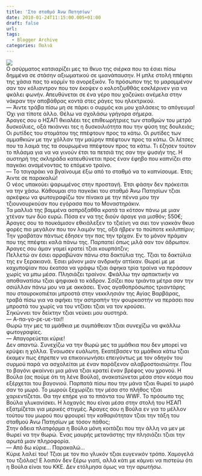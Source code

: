 ```yaml
---
title: 'Στο σταθμό Άνω Πατησίων'
date: 2010-01-24T11:15:00.005+01:00
draft: false
url: 
tags:
  - Blogger Archive
categories: Παλιά
---
```


[![](https://blogger.googleusercontent.com/img/b/R29vZ2xl/AVvXsEjdkb9TqHzQBAbw7rLAxOTKQo1d1OH3gJABhqKqDRx5X6XL737StXQuvf3Ud36dcbc-rOQKd2MvvUgA7ARb6vBduNnw1pVsjv3c_pTbeyKKrYqZtKLjTyAwittTjTFCw-71GsnllLxG2is/s400/Capture+d%E2%80%99%C3%A9cran+2010-01-24+%C3%A0+11.21.38.png)](https://blogger.googleusercontent.com/img/b/R29vZ2xl/AVvXsEjdkb9TqHzQBAbw7rLAxOTKQo1d1OH3gJABhqKqDRx5X6XL737StXQuvf3Ud36dcbc-rOQKd2MvvUgA7ARb6vBduNnw1pVsjv3c_pTbeyKKrYqZtKLjTyAwittTjTFCw-71GsnllLxG2is/s1600-h/Capture+d%E2%80%99%C3%A9cran+2010-01-24+%C3%A0+11.21.38.png)  
Ο ασύρματος κατσιαρίζει μες τα θκυο της σιέρκα που τα έσιει πίσω δημμένα σε στάσην αξιωματικού σε ιμιανάπαυσην. Η μπλε στολή ππέφτει της χάσια πας το κορμίν το ανορεξικόν. Το πρόσωπον της το μαραμμένον σαν τον κόλιαντρον που τον έκοψεν ο κολοτζιυθθάς εσκλέρινεν για να φκάλει φωνήν. Απευθύνεται σε ένα γέρο που χαζεύκει ανέμελα στην νάκραν την αποβάθρας κοντά στες ράγες του ηλεκτρικού.  
— Άιντε τράβα πίσω μη σε πάρει ο συρμός και μου χαλάσεις το απόγευμα! Όχι για τίποτε άλλο. Θέλω να σχολάσω γρήγορα σήμερα.  
Άραγες σου ο ΗΣΑΠ θκιαλέει τες επιθεωρήτριες των σταθμών του μετρό δυσκοίλιες, οξά πκιάννει τες η δυσκοιλιότητα που την φύση της δουλειάς; Οι ρυτίδες του στομάτου της ππέφτουν προς τα κάτω. Οι ρυτίδες των αμμαθκιών με την χόλλαν την μαύρην ππέφτουν προς τα κάτω. Οι λέτσες που τα λαιμά της τα σουρωμένα ππέφτουν προς τα κάτω. Τι έζησεν τούτον το πλάσμα για να να γινούν έτσι τα πετσιά της σαν την ψυσιήν της. Η αυστηρή της σκληράδα κατευθύνεται προς έναν έφηβο που καπνίζει στο παγκάκι αναμένοντας το επόμενο τραίνο.  
— Το τσιγαράκι να βγαίνουμε έξω από το σταθμό να το καπνίσουμε. Έτσι; Άιντε σε παρακαλώ!  
Ο νέος υπακούει ψαρωμένος στην προσταγή. Έτσι φάσην δεν πρόκειται να την χάσω. Κάθουμαι στο παγκάκι του σταθμό Άνω Πατησίων τζιαι αρκέφκω να φωτογραφίζω τον πίνακα με την πέννα μου την τζιουνουρκούαν που εγόρασα που το Μοναστηράκιν.  
Τα μαλλιά της βαμμένα ασπρόξαθθα κρατά τα κότσον πάνω με μιαν χτέναν των δύο ευρώ. Πόσα εν να της διούν άραγε για μισθόν; 550€; Άραγες σου το πουκάμισον εθκιάλεξεν το τζιείνη να σιει τον γιακκάν θκυο φορές πιο μεγάλον που τον λαιμόν της, οξά ήβρεν το πούποτε κκιλιππίριν; Την γραβάταν πάντως έδησεν την πας την τρίχαν. Εν το μόνον πράμαν που της ππέφτει καλά πάνω της. Παρπατεί όπως μιλά σαν τον άδρωπον. Άραγες σου άμαν γαμεί κρατεί τζιαι κουρπάτζιν;  
Πελλετώ αν έσιει αρραβώναν πάνω στα δακτύλια της. Τζιαι τα δακτύλια της εν ξερακιανά. Έσιει μόνον μιαν ανδρικήν αττίκαν. Θωρεί με με καχυποψίαν που έκατσα να γράφω τζιαι άφηκα τρία τραίνα να περάσουν χωρίς να μπω μέσα. Πλησιάζει τραίνον. Φκάλλω την αρπακτικήν να αποθανατίσω τζιαι ψηφιακά το κάδρον. Σσίζει που τριάντα μέτρα σαν την σσιύλλαν πάνω μου να με ακκάσει. Ένας αγαθοπρόσωπος τριαντάρης που σταυροκοπιέται μπροστά στην νεκκλησιάν της Αγίας Βαρβάρας, τραβά πίσω για να αφήκει την αστραπήν την φουρκαστήν να περάσει που μπροστά του χωρίς να του ντζίσει τζιαι να τον κρούσει.  
Σηκώννει τον δείκτην τζιαι νεύκει μου αυστηρά.  
— Α-πα-γο-ρε-υε-ται!!  
Θωρώ την μες τα μμάθκια με συμπάθειαν τζιαι συνεχίζω να φκάλλω φωτογραφίες.  
— Απαγορεύεται κύριε!  
Δεν απαντώ. Συνεχίζω να την θωρώ μες τα μμάθκια που δεν μπορεί να κρύψει η χόλλα. Ένοιωσεν ευάλωτη. Εκατέβασεν τα μμάθκια κάτω τζιαι έκαμεν πως έπρεπεν να επικοινωνήσει επειγόντως με τον οδηγόν του συρμού παρά να ασχολείται με έναν παράξενον αλαβροστοισιώτην. Που το βαγόνι φκαίννει μια μάνα τζιαι κρατεί έναν βρέφος νου χρονού. Η Βούλα (ας πούμε ότι τη λένε Βούλα), ανακατώνεται μέσα στον κόσμο που εξέρχεται του βαγονιού. Παρπατά πίσω που την μάνα τζιαι θωρεί το μωρό σαν το μωρό. Το μωρούι ξεχωρίζει την μέσα στο πλήθος τζιαι χαριεντίζεται. Θα την επήρε για το ππάντα του WWF. Το πρόσωπο της Βούλα γλυκανίσκει. Η λοχαγός που είναι μέσα στην στολή του ΗΣΑΠ εξατμίζεται για μερικές στιγμές. Άραγες σου η Βούλα εν για το μέλλον τούτου του μωρού που φρουρεί την καθαριότηταν τζιαι την τάξη του σταθμού Άνω Πατησίων με τόσον πάθος;  
Στην άδεια πλατφόρμα η Βούλα μόνη κοιτάζει που την άλλη να μεν με θωρεί να την θωρώ. Ένας μαυρής μετανάστης την πλησιάζει τζιαι την αρωτά μιαν πληροφορία.  
— Από δω κύριε... Παρακαλώ...  
Κύριε λαλεί του! Τζιαι με τον πιο γλυκόν τζιαι ευγενικόν τρόπο. Χαμογελά του τζιόλας! Ε λοιπόν δεν ξέρω γιατί, αλλά κάτι με κάμνει να πιστεύω ότι η Βούλα είναι του ΚΚΕ. Δεν ετόλμησα όμως να την αρωτήσω.
